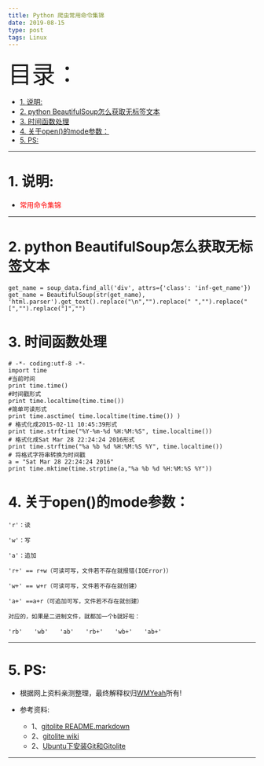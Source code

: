 ```yaml
---
title: Python 爬虫常用命令集锦
date: 2019-08-15
type: post
tags: Linux
---
```


<font size=20>目录：</font>
<!-- TOC -->

- [1. 说明:](#1-说明)
- [2. python BeautifulSoup怎么获取无标签文本](#2-python-beautifulsoup怎么获取无标签文本)
- [3. 时间函数处理](#3-时间函数处理)
- [4. 关于open()的mode参数：](#4-关于open的mode参数)
- [5. PS:](#5-ps)

<!-- /TOC -->

----

# 1. 说明:
* <font color=red>常用命令集锦</font>

----

# 2. python BeautifulSoup怎么获取无标签文本
```
get_name = soup_data.find_all('div', attrs={'class': 'inf-get_name'})
get_name = BeautifulSoup(str(get_name), 'html.parser').get_text().replace("\n","").replace(" ","").replace("[","").replace("]","")
```


# 3. 时间函数处理
```
# -*- coding:utf-8 -*-
import time
#当前时间
print time.time()
#时间戳形式
print time.localtime(time.time())
#简单可读形式
print time.asctime( time.localtime(time.time()) )
# 格式化成2015-02-11 10:45:39形式
print time.strftime("%Y-%m-%d %H:%M:%S", time.localtime()) 
# 格式化成Sat Mar 28 22:24:24 2016形式
print time.strftime("%a %b %d %H:%M:%S %Y", time.localtime()) 
# 将格式字符串转换为时间戳
a = "Sat Mar 28 22:24:24 2016"
print time.mktime(time.strptime(a,"%a %b %d %H:%M:%S %Y"))
```


# 4. 关于open()的mode参数：</h3>
```
'r'：读

'w'：写

'a'：追加

'r+' == r+w（可读可写，文件若不存在就报错(IOError)）

'w+' == w+r（可读可写，文件若不存在就创建）

'a+' ==a+r（可追加可写，文件若不存在就创建）

对应的，如果是二进制文件，就都加一个b就好啦：

'rb'　　'wb'　　'ab'　　'rb+'　　'wb+'　　'ab+'
```


------

# 5. PS:

* 根据网上资料亲测整理，最终解释权归[WMYeah][1]所有!

* 参考资料:

	* 1、[gitolite README.markdown][2]
	* 2、[gitolite wiki][3]
	* 2、[Ubuntu下安装Git和Gitolite][4]

------

[1]:http://www.wmyeah.com
[2]:https://github.com/sitaramc/gitolite
[3]:https://github.com/sitaramc/gitolite/wiki
[4]:http://www.2cto.com/os/201205/132121.html
